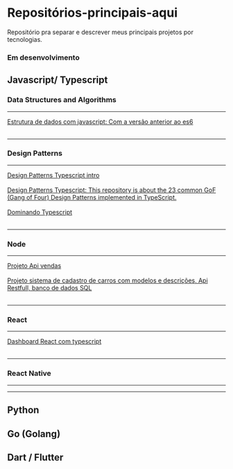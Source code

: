 # Repositórios-principais-aqui
Repositório pra separar e descrever meus principais projetos por tecnologias. 

### Em desenvolvimento

## Javascript/ Typescript
### Data Structures and Algorithms
---
 <a href="https://github.com/devmateusramos/Estrutura-de-Dados-com-Javascript">Estrutura de dados com javascript: Com a versão anterior ao es6</a></br></br>

---
### Design Patterns
---
 <a href="https://github.com/devmateusramos/Design-Patterns-Typescript-intro">Design Patterns Typescript intro</a></br></br>
 <a href="https://github.com/devmateusramos/Design-Patterns-Typescript-23-GoF">Design Patterns Typescript: This repository is about the 23 common GoF (Gang of Four) Design Patterns implemented in TypeScript.</a></br></br>
 <a href="https://github.com/devmateusramos/Dominando-Typescript">Dominando Typescript</a></br></br>

---

### Node
---
 <a href="https://github.com/devmateusramos/Api-Restfull-TypeORM-Node">Projeto Api vendas</a></br></br>
 <a href="https://github.com/devmateusramos/Estudo-Node">Projeto sistema de cadastro de carros com modelos e descrições, Api Restfull, banco de dados SQL</a></br></br>



---
### React
---
 <a href="https://github.com/devmateusramos/Dashboard-com-React">Dashboard React com typescript</a></br></br>

---
### React Native
---
---

##
## Python


## Go (Golang)


## Dart / Flutter



